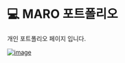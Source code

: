 # 💻 MARO 포트폴리오

개인 포트폴리오 페이지 입니다.

[![image](https://github.com/maro911220/portfolio/assets/84649949/814a1138-0ec3-4f8e-b9f4-408b5024bf85)](https://maro-portfolio.vercel.app/)
